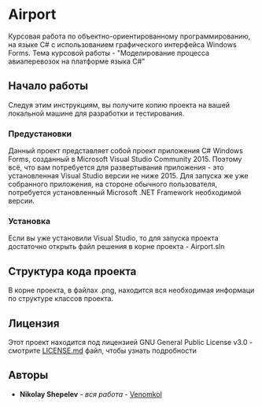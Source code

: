 # Airport

Курсовая работа по объектно-ориентированному программированию, на языке C# с использованием графического интерфейса Windows Forms.
Тема курсовой работы - "Моделирование процесса авиаперевозок на платформе языка C#"

## Начало работы

Следуя этим инструкциям, вы получите копию проекта на вашей локальной машине для разработки и тестирования.

### Предустановки

Данный проект представляет собой проект приложения C# Windows Forms, созданный в Microsoft Visual Studio Community 2015. Поэтому всё, что вам потребуется для развертывания приложения - это установленная Visual Studio версии не ниже 2015.
Для запуска же уже собранного приложения, на стороне обычного пользователя, потребуется установленный Microsoft .NET Framework необходимой версии.

### Установка

Если вы уже установили Visual Studio, то для запуска проекта достаточно открыть файл решения в корне проекта - Airport.sln

## Структура кода проекта

В корне проекта, в файлах .png, находится вся необходимая информаци по структуре классов проекта.

## Лицензия

Этот проект находится под лицензией GNU General Public License v3.0 - смотрите [LICENSE.md](LICENSE.md) файл, чтобы узнать подробности

## Авторы

* **Nikolay Shepelev** - *вся работа* - [Venomkol](https://github.com/Venomkol)
